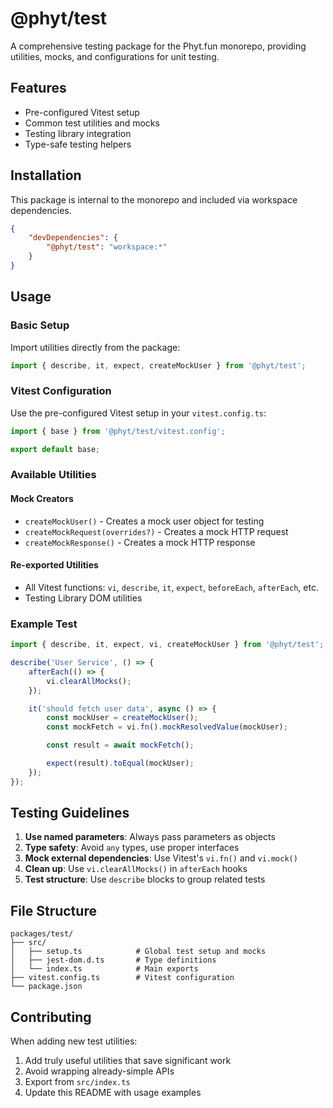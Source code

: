 # @phyt/test

A comprehensive testing package for the Phyt.fun monorepo, providing utilities, mocks, and configurations for unit testing.

## Features

- Pre-configured Vitest setup
- Common test utilities and mocks
- Testing library integration
- Type-safe testing helpers

## Installation

This package is internal to the monorepo and included via workspace dependencies.

```json
{
    "devDependencies": {
        "@phyt/test": "workspace:*"
    }
}
```

## Usage

### Basic Setup

Import utilities directly from the package:

```typescript
import { describe, it, expect, createMockUser } from '@phyt/test';
```

### Vitest Configuration

Use the pre-configured Vitest setup in your `vitest.config.ts`:

```typescript
import { base } from '@phyt/test/vitest.config';

export default base;
```

### Available Utilities

#### Mock Creators

- `createMockUser()` - Creates a mock user object for testing
- `createMockRequest(overrides?)` - Creates a mock HTTP request
- `createMockResponse()` - Creates a mock HTTP response

#### Re-exported Utilities

- All Vitest functions: `vi`, `describe`, `it`, `expect`, `beforeEach`, `afterEach`, etc.
- Testing Library DOM utilities

### Example Test

```typescript
import { describe, it, expect, vi, createMockUser } from '@phyt/test';

describe('User Service', () => {
    afterEach(() => {
        vi.clearAllMocks();
    });

    it('should fetch user data', async () => {
        const mockUser = createMockUser();
        const mockFetch = vi.fn().mockResolvedValue(mockUser);

        const result = await mockFetch();

        expect(result).toEqual(mockUser);
    });
});
```

## Testing Guidelines

1. **Use named parameters**: Always pass parameters as objects
2. **Type safety**: Avoid `any` types, use proper interfaces
3. **Mock external dependencies**: Use Vitest's `vi.fn()` and `vi.mock()`
4. **Clean up**: Use `vi.clearAllMocks()` in `afterEach` hooks
5. **Test structure**: Use `describe` blocks to group related tests

## File Structure

```
packages/test/
├── src/
│   ├── setup.ts            # Global test setup and mocks
│   ├── jest-dom.d.ts       # Type definitions
│   └── index.ts            # Main exports
├── vitest.config.ts        # Vitest configuration
└── package.json
```

## Contributing

When adding new test utilities:

1. Add truly useful utilities that save significant work
2. Avoid wrapping already-simple APIs
3. Export from `src/index.ts`
4. Update this README with usage examples
